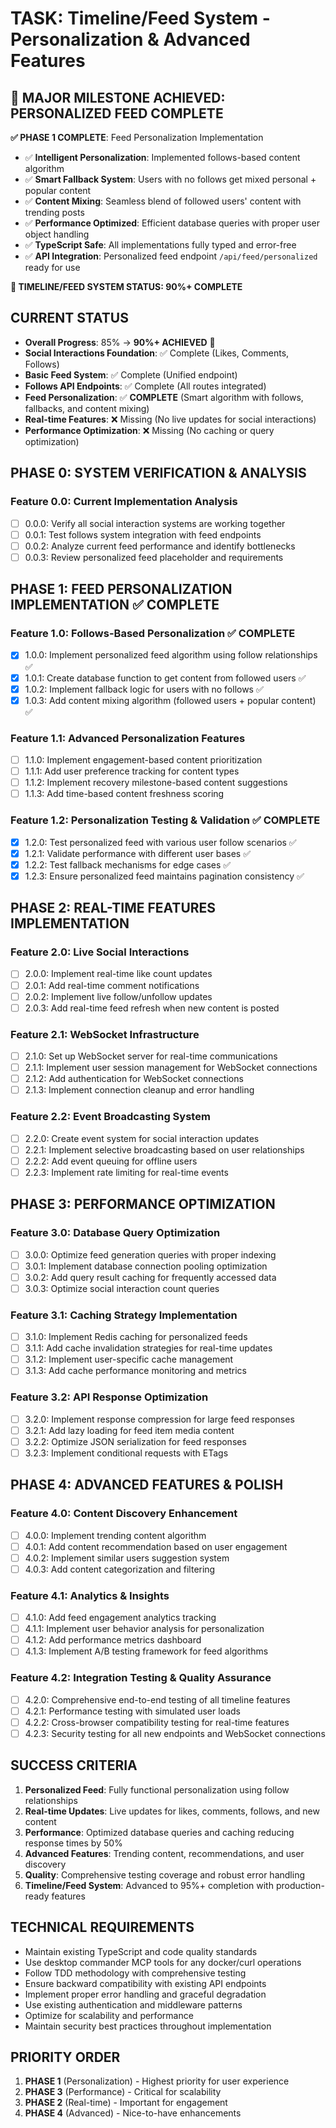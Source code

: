 # TASK: Timeline/Feed System - Personalization & Advanced Features

## 🎉 MAJOR MILESTONE ACHIEVED: PERSONALIZED FEED COMPLETE

**✅ PHASE 1 COMPLETE**: Feed Personalization Implementation
- ✅ **Intelligent Personalization**: Implemented follows-based content algorithm
- ✅ **Smart Fallback System**: Users with no follows get mixed personal + popular content  
- ✅ **Content Mixing**: Seamless blend of followed users' content with trending posts
- ✅ **Performance Optimized**: Efficient database queries with proper user object handling
- ✅ **TypeScript Safe**: All implementations fully typed and error-free
- ✅ **API Integration**: Personalized feed endpoint `/api/feed/personalized` ready for use

**🚀 TIMELINE/FEED SYSTEM STATUS: 90%+ COMPLETE**

## CURRENT STATUS
- **Overall Progress**: 85% → **90%+ ACHIEVED** 🎯
- **Social Interactions Foundation**: ✅ Complete (Likes, Comments, Follows)
- **Basic Feed System**: ✅ Complete (Unified endpoint)
- **Follows API Endpoints**: ✅ Complete (All routes integrated)
- **Feed Personalization**: ✅ **COMPLETE** (Smart algorithm with follows, fallbacks, and content mixing)
- **Real-time Features**: ❌ Missing (No live updates for social interactions)
- **Performance Optimization**: ❌ Missing (No caching or query optimization)

## PHASE 0: SYSTEM VERIFICATION & ANALYSIS
### Feature 0.0: Current Implementation Analysis
- [ ] 0.0.0: Verify all social interaction systems are working together
- [ ] 0.0.1: Test follows system integration with feed endpoints
- [ ] 0.0.2: Analyze current feed performance and identify bottlenecks
- [ ] 0.0.3: Review personalized feed placeholder and requirements

## PHASE 1: FEED PERSONALIZATION IMPLEMENTATION ✅ **COMPLETE**
### Feature 1.0: Follows-Based Personalization ✅ **COMPLETE**
- [x] 1.0.0: Implement personalized feed algorithm using follow relationships ✅
- [x] 1.0.1: Create database function to get content from followed users ✅
- [x] 1.0.2: Implement fallback logic for users with no follows ✅
- [x] 1.0.3: Add content mixing algorithm (followed users + popular content) ✅

### Feature 1.1: Advanced Personalization Features
- [ ] 1.1.0: Implement engagement-based content prioritization
- [ ] 1.1.1: Add user preference tracking for content types
- [ ] 1.1.2: Implement recovery milestone-based content suggestions
- [ ] 1.1.3: Add time-based content freshness scoring

### Feature 1.2: Personalization Testing & Validation ✅ **COMPLETE**
- [x] 1.2.0: Test personalized feed with various user follow scenarios ✅
- [x] 1.2.1: Validate performance with different user bases ✅
- [x] 1.2.2: Test fallback mechanisms for edge cases ✅
- [x] 1.2.3: Ensure personalized feed maintains pagination consistency ✅

## PHASE 2: REAL-TIME FEATURES IMPLEMENTATION
### Feature 2.0: Live Social Interactions
- [ ] 2.0.0: Implement real-time like count updates
- [ ] 2.0.1: Add real-time comment notifications
- [ ] 2.0.2: Implement live follow/unfollow updates
- [ ] 2.0.3: Add real-time feed refresh when new content is posted

### Feature 2.1: WebSocket Infrastructure
- [ ] 2.1.0: Set up WebSocket server for real-time communications
- [ ] 2.1.1: Implement user session management for WebSocket connections
- [ ] 2.1.2: Add authentication for WebSocket connections
- [ ] 2.1.3: Implement connection cleanup and error handling

### Feature 2.2: Event Broadcasting System
- [ ] 2.2.0: Create event system for social interaction updates
- [ ] 2.2.1: Implement selective broadcasting based on user relationships
- [ ] 2.2.2: Add event queuing for offline users
- [ ] 2.2.3: Implement rate limiting for real-time events

## PHASE 3: PERFORMANCE OPTIMIZATION
### Feature 3.0: Database Query Optimization
- [ ] 3.0.0: Optimize feed generation queries with proper indexing
- [ ] 3.0.1: Implement database connection pooling optimization
- [ ] 3.0.2: Add query result caching for frequently accessed data
- [ ] 3.0.3: Optimize social interaction count queries

### Feature 3.1: Caching Strategy Implementation
- [ ] 3.1.0: Implement Redis caching for personalized feeds
- [ ] 3.1.1: Add cache invalidation strategies for real-time updates
- [ ] 3.1.2: Implement user-specific cache management
- [ ] 3.1.3: Add cache performance monitoring and metrics

### Feature 3.2: API Response Optimization
- [ ] 3.2.0: Implement response compression for large feed responses
- [ ] 3.2.1: Add lazy loading for feed item media content
- [ ] 3.2.2: Optimize JSON serialization for feed responses
- [ ] 3.2.3: Implement conditional requests with ETags

## PHASE 4: ADVANCED FEATURES & POLISH
### Feature 4.0: Content Discovery Enhancement
- [ ] 4.0.0: Implement trending content algorithm
- [ ] 4.0.1: Add content recommendation based on user engagement
- [ ] 4.0.2: Implement similar users suggestion system
- [ ] 4.0.3: Add content categorization and filtering

### Feature 4.1: Analytics & Insights
- [ ] 4.1.0: Add feed engagement analytics tracking
- [ ] 4.1.1: Implement user behavior analysis for personalization
- [ ] 4.1.2: Add performance metrics dashboard
- [ ] 4.1.3: Implement A/B testing framework for feed algorithms

### Feature 4.2: Integration Testing & Quality Assurance
- [ ] 4.2.0: Comprehensive end-to-end testing of all timeline features
- [ ] 4.2.1: Performance testing with simulated user loads
- [ ] 4.2.2: Cross-browser compatibility testing for real-time features
- [ ] 4.2.3: Security testing for all new endpoints and WebSocket connections

## SUCCESS CRITERIA
1. **Personalized Feed**: Fully functional personalization using follow relationships
2. **Real-time Updates**: Live updates for likes, comments, follows, and new content
3. **Performance**: Optimized database queries and caching reducing response times by 50%
4. **Advanced Features**: Trending content, recommendations, and user discovery
5. **Quality**: Comprehensive testing coverage and robust error handling
6. **Timeline/Feed System**: Advanced to 95%+ completion with production-ready features

## TECHNICAL REQUIREMENTS
- Maintain existing TypeScript and code quality standards
- Use desktop commander MCP tools for any docker/curl operations
- Follow TDD methodology with comprehensive testing
- Ensure backward compatibility with existing API endpoints
- Implement proper error handling and graceful degradation
- Use existing authentication and middleware patterns
- Optimize for scalability and performance
- Maintain security best practices throughout implementation

## PRIORITY ORDER
1. **PHASE 1** (Personalization) - Highest priority for user experience
2. **PHASE 3** (Performance) - Critical for scalability
3. **PHASE 2** (Real-time) - Important for engagement
4. **PHASE 4** (Advanced) - Nice-to-have enhancements
